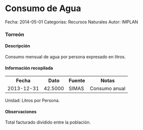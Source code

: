 Consumo de Agua
=====

Fecha: 2014-05-01
Categorías: Recursos Naturales
Autor: IMPLAN

### Torreón

#### Descripción

Consumo mensual de agua por persona expresado en litros.

#### Información recopilada

<table class="table table-hover table-bordered">
  <tr><th>Fecha</th><th>Dato</th><th>Fuente</th><th>Notas</th></tr>
  <tr><td>2013-12-31</td><td>42.5000</td><td>SIMAS</td><td>Consumo anual</td></tr>
</table>

Unidad: Litros por Persona.

#### Observaciones

Total facturado dividido entre la población.
